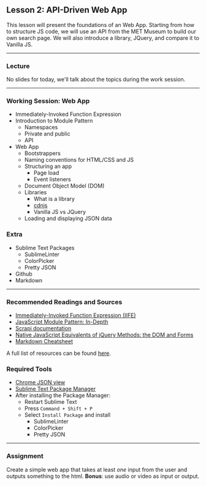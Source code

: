 ## Lesson 2: API-Driven Web App

This lesson will present the foundations of an Web App. Starting from how to structure JS code, we will use an API from the MET Museum to build our own search page. We will also introduce a library, JQuery, and compare it to Vanilla JS.

---

### Lecture

No slides for today, we'll talk about the topics during the work session.

---

### Working Session: Web App

* Immediately-Invoked Function Expression
* Introduction to Module Pattern
	* Namespaces
	* Private and public
	* API
* Web App
	* Bootstrappers
	* Naming conventions for HTML/CSS and JS
	* Structuring an app
		* Page load
		* Event listeners
	* Document Object Model (DOM)
	* Libraries
		* What is a library
		* [cdnjs](https://cdnjs.com/)
		* Vanilla JS vs JQuery
	* Loading and displaying JSON data
	
### Extra

* Sublime Text Packages
	* SublimeLinter
	* ColorPicker
	* Pretty JSON
* Github
* Markdown

---

### Recommended Readings and Sources

* [Immediately-Invoked Function Expression (IIFE)](http://benalman.com/news/2010/11/immediately-invoked-function-expression/)
* [JavaScript Module Pattern: In-Depth](http://www.adequatelygood.com/JavaScript-Module-Pattern-In-Depth.html)
* [Scrapi documentation](github.com/metmuseum-medialab/collections-api)
* [Native JavaScript Equivalents of jQuery Methods: the DOM and Forms](http://www.sitepoint.com/jquery-vs-raw-javascript-1-dom-forms/)
* [Markdown Cheatsheet](https://github.com/adam-p/markdown-here/wiki/Markdown-Cheatsheet)

A full list of resources can be found [here](https://docs.google.com/spreadsheets/d/1Of_llTTAOZ_o8CGmiXSZnMmZBthQvxQiC34YWId9IJs/edit?usp=sharing).


### Required Tools

* [Chrome JSON view](https://chrome.google.com/webstore/detail/jsonview/chklaanhfefbnpoihckbnefhakgolnmc?hl=en)
* [Sublime Text Package Manager](https://sublime.wbond.net/installation#st2)
* After installing the Package Manager:
	* Restart Sublime Text
	* Press ```Command + Shift + P```
	* Select ```Install Package``` and install
		* SublimeLinter
		* ColorPicker
		* Pretty JSON
		

---

### Assignment

Create a simple web app that takes at least *one* input from the user and outputs something to the html.
**Bonus**: use audio or video as input or output.